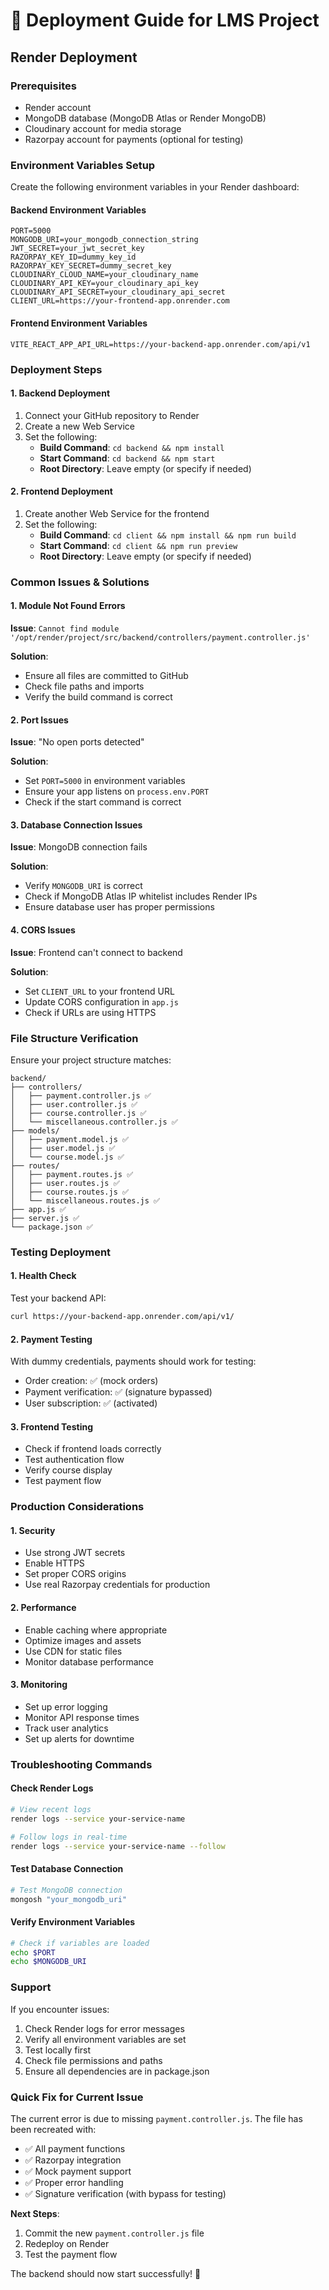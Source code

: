 # 🚀 Deployment Guide for LMS Project

## Render Deployment

### Prerequisites
- Render account
- MongoDB database (MongoDB Atlas or Render MongoDB)
- Cloudinary account for media storage
- Razorpay account for payments (optional for testing)

### Environment Variables Setup

Create the following environment variables in your Render dashboard:

#### Backend Environment Variables
```env
PORT=5000
MONGODB_URI=your_mongodb_connection_string
JWT_SECRET=your_jwt_secret_key
RAZORPAY_KEY_ID=dummy_key_id
RAZORPAY_KEY_SECRET=dummy_secret_key
CLOUDINARY_CLOUD_NAME=your_cloudinary_name
CLOUDINARY_API_KEY=your_cloudinary_api_key
CLOUDINARY_API_SECRET=your_cloudinary_api_secret
CLIENT_URL=https://your-frontend-app.onrender.com
```

#### Frontend Environment Variables
```env
VITE_REACT_APP_API_URL=https://your-backend-app.onrender.com/api/v1
```

### Deployment Steps

#### 1. Backend Deployment
1. Connect your GitHub repository to Render
2. Create a new Web Service
3. Set the following:
   - **Build Command**: `cd backend && npm install`
   - **Start Command**: `cd backend && npm start`
   - **Root Directory**: Leave empty (or specify if needed)

#### 2. Frontend Deployment
1. Create another Web Service for the frontend
2. Set the following:
   - **Build Command**: `cd client && npm install && npm run build`
   - **Start Command**: `cd client && npm run preview`
   - **Root Directory**: Leave empty (or specify if needed)

### Common Issues & Solutions

#### 1. Module Not Found Errors
**Issue**: `Cannot find module '/opt/render/project/src/backend/controllers/payment.controller.js'`

**Solution**: 
- Ensure all files are committed to GitHub
- Check file paths and imports
- Verify the build command is correct

#### 2. Port Issues
**Issue**: "No open ports detected"

**Solution**:
- Set `PORT=5000` in environment variables
- Ensure your app listens on `process.env.PORT`
- Check if the start command is correct

#### 3. Database Connection Issues
**Issue**: MongoDB connection fails

**Solution**:
- Verify `MONGODB_URI` is correct
- Check if MongoDB Atlas IP whitelist includes Render IPs
- Ensure database user has proper permissions

#### 4. CORS Issues
**Issue**: Frontend can't connect to backend

**Solution**:
- Set `CLIENT_URL` to your frontend URL
- Update CORS configuration in `app.js`
- Check if URLs are using HTTPS

### File Structure Verification

Ensure your project structure matches:
```
backend/
├── controllers/
│   ├── payment.controller.js ✅
│   ├── user.controller.js ✅
│   ├── course.controller.js ✅
│   └── miscellaneous.controller.js ✅
├── models/
│   ├── payment.model.js ✅
│   ├── user.model.js ✅
│   └── course.model.js ✅
├── routes/
│   ├── payment.routes.js ✅
│   ├── user.routes.js ✅
│   ├── course.routes.js ✅
│   └── miscellaneous.routes.js ✅
├── app.js ✅
├── server.js ✅
└── package.json ✅
```

### Testing Deployment

#### 1. Health Check
Test your backend API:
```bash
curl https://your-backend-app.onrender.com/api/v1/
```

#### 2. Payment Testing
With dummy credentials, payments should work for testing:
- Order creation: ✅ (mock orders)
- Payment verification: ✅ (signature bypassed)
- User subscription: ✅ (activated)

#### 3. Frontend Testing
- Check if frontend loads correctly
- Test authentication flow
- Verify course display
- Test payment flow

### Production Considerations

#### 1. Security
- Use strong JWT secrets
- Enable HTTPS
- Set proper CORS origins
- Use real Razorpay credentials for production

#### 2. Performance
- Enable caching where appropriate
- Optimize images and assets
- Use CDN for static files
- Monitor database performance

#### 3. Monitoring
- Set up error logging
- Monitor API response times
- Track user analytics
- Set up alerts for downtime

### Troubleshooting Commands

#### Check Render Logs
```bash
# View recent logs
render logs --service your-service-name

# Follow logs in real-time
render logs --service your-service-name --follow
```

#### Test Database Connection
```bash
# Test MongoDB connection
mongosh "your_mongodb_uri"
```

#### Verify Environment Variables
```bash
# Check if variables are loaded
echo $PORT
echo $MONGODB_URI
```

### Support

If you encounter issues:
1. Check Render logs for error messages
2. Verify all environment variables are set
3. Test locally first
4. Check file permissions and paths
5. Ensure all dependencies are in package.json

### Quick Fix for Current Issue

The current error is due to missing `payment.controller.js`. The file has been recreated with:
- ✅ All payment functions
- ✅ Razorpay integration
- ✅ Mock payment support
- ✅ Proper error handling
- ✅ Signature verification (with bypass for testing)

**Next Steps**:
1. Commit the new `payment.controller.js` file
2. Redeploy on Render
3. Test the payment flow

The backend should now start successfully! 🚀
